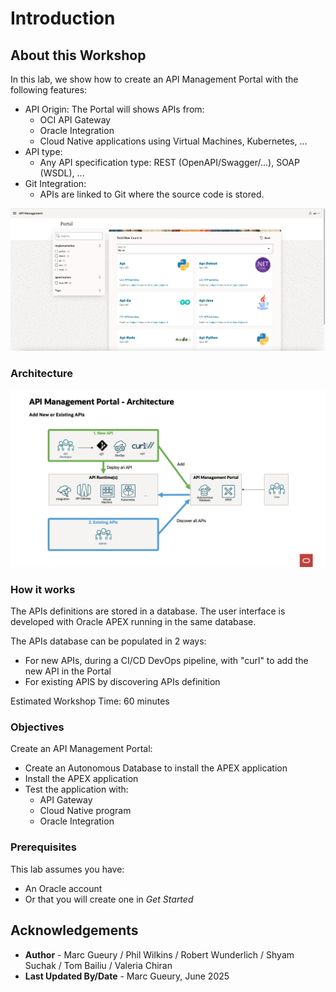 
# Introduction

## About this Workshop

In this lab, we show how to create an API Management Portal with the following features:
- API Origin: The Portal will shows APIs from:
    - OCI API Gateway
    - Oracle Integration 
    - Cloud Native applications using Virtual Machines, Kubernetes, ...
- API type:
    -  Any API specification type: REST (OpenAPI/Swagger/...), SOAP (WSDL), ...
- Git Integration:
    - APIs are linked to Git where the source code is stored.
 
![Introduction Usecase](images/apim-intro.png)

### Architecture

![Architecture](images/apim-architecture.png)

### How it works

The APIs definitions are stored in a database. The user interface is developed with Oracle APEX running in the same database.  

The APIs database can be populated in 2 ways:
- For new APIs, during a CI/CD DevOps pipeline, with "curl" to add the new API in the Portal
- For existing APIS by discovering APIs definition 

Estimated Workshop Time: 60 minutes

### Objectives

Create an API Management Portal:
- Create an Autonomous Database to install the APEX application
- Install the APEX application
- Test the application with:
    - API Gateway
    - Cloud Native program 
    - Oracle Integration

### Prerequisites

This lab assumes you have:
- An Oracle account
- Or that you will create one in *Get Started*

## Acknowledgements
* **Author** - Marc Gueury / Phil Wilkins /  Robert Wunderlich  / Shyam Suchak / Tom Bailiu / Valeria Chiran
* **Last Updated By/Date** - Marc Gueury, June 2025
